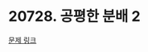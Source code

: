 # 20728. 공평한 분배 2

[문제 링크](https://swexpertacademy.com/main/talk/solvingClub/problemView.do?solveclubId=AZC_w6Z6yygDFAQW&contestProbId=AY6cg0MKeVkDFAXt&probBoxId=AZDJWmAq-hkDFAVs&type=PROBLEM&problemBoxTitle=2w_homework&problemBoxCnt=3)
